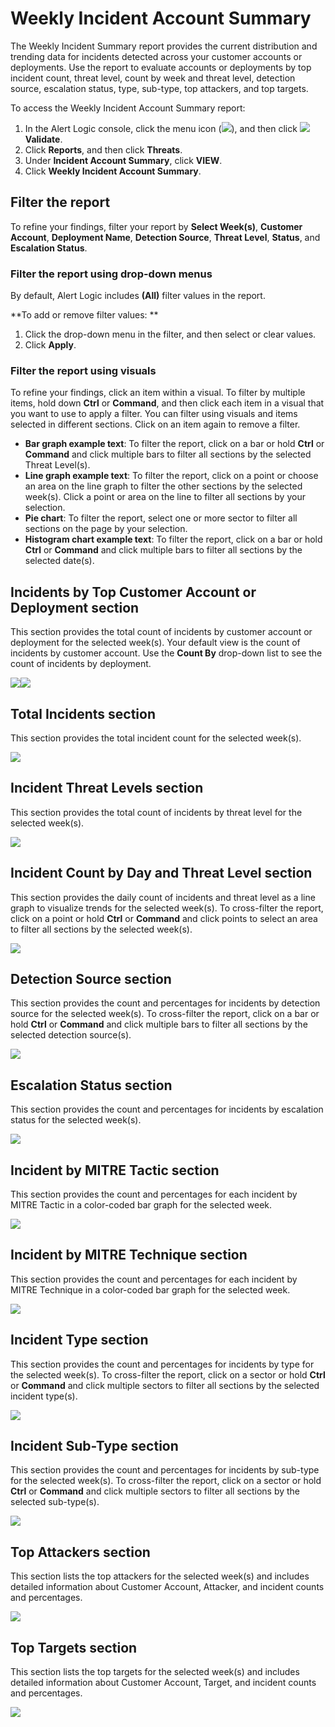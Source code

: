 # Weekly Incident Account Summary

The Weekly Incident Summary report provides the current distribution and trending data for incidents detected across your customer accounts or deployments. Use the report to evaluate  accounts or deployments by top incident count, threat level, count by week and threat level, detection source, escalation status, type, sub-type, top attackers, and top targets.

To access the Weekly Incident Account Summary report:

1. In the Alert Logic console, click the menu icon (![](../../../../Resources/Images/dashboard/menu-icon.png)), and then click ![](../../../../Resources/Images/dashboard/validate-icon.png)**Validate**.
2. Click **Reports**, and then click **Threats**.
3. Under **Incident Account Summary**, click **VIEW**.
4. Click **Weekly Incident Account Summary**.

## Filter the report

To refine your findings, filter your report by **Select Week(s)**, **Customer Account**, **Deployment Name**, **Detection Source**, **Threat Level**, **Status**, and **Escalation Status**.

### Filter the report using drop-down menus

By default, Alert Logic includes **(All)** filter values in the report.

**To add or remove filter values: **

1. Click the drop-down menu in the filter, and then select or clear values.
2. Click **Apply**.

### Filter the report using visuals

To refine your findings, click an item within a visual. To filter by multiple items, hold down **Ctrl** or **Command**, and then click each item in a visual that you want  to use to apply a filter. You can filter using visuals and items  selected in different sections. Click on an item again to remove a filter.

* **Bar graph example text**: To filter the report, click on a bar or hold **Ctrl** or **Command** and click  multiple bars to filter all sections by the selected Threat Level(s).
* **Line graph example text**: To filter the report, click on a point or choose an area on the line graph to filter the other sections by the selected week(s). Click a point or area on the line to filter all sections by your selection.
* **Pie chart**: To filter the report, select one or more sector to filter all sections on the page by your selection.
* **Histogram chart example text**: To filter the report, click on a bar or hold **Ctrl** or **Command** and click  multiple bars to filter all sections by the selected date(s).

## Incidents by Top Customer Account or Deployment section

This section provides the total count of  incidents  by customer account or deployment for the selected week(s). Your default view is the count of incidents by customer account. Use the **Count By** drop-down list to see the count of incidents by deployment.

![](../../../../Resources/Images/Reports/monthly-account-summary/incident-count-by-top-account.png)![](../../../../Resources/Images/Reports/monthly-account-summary/incident-count-by-top-deployment.png)

## Total Incidents section

This section provides the total incident count for the selected week(s).

![](../../../../Resources/Images/Reports/monthly-account-summary/total.png)

## Incident Threat Levels section

This section provides the total count of incidents by threat level for the selected week(s).

![](../../../../Resources/Images/Reports/monthly-account-summary/count-threat-level.png)

## Incident Count by Day and Threat Level section

This section provides the daily count of incidents  and threat level as a line graph to visualize trends for the selected week(s). To cross-filter the report, click on a point or hold **Ctrl** or **Command** and click points to select an area to filter all sections by the selected week(s).

![](../../../../Resources/Images/Reports/weekly-incident-account-summary/incident-day-threat-line.png)

## Detection Source section

This section provides the count and percentages for incidents by detection source for the selected week(s). To cross-filter the report, click on a bar or hold **Ctrl** or **Command** and click  multiple bars to filter all sections by the selected detection source(s).

![](../../../../Resources/Images/Reports/monthly-account-summary/detection-source.png)

## Escalation Status section

This section provides the count and percentages for incidents by escalation status for the selected week(s).

![](../../../../Resources/Images/Reports/monthly-account-summary/escalation-status.png)

## Incident by MITRE Tactic section

This section provides the count and percentages for each incident by MITRE Tactic in a color-coded bar graph for the selected week.

![](../../../../Resources/Images/Reports/incident-daily-digest/incident-MITRE-tactic.png)

## Incident by MITRE Technique section

This section provides the count and percentages for each incident by MITRE Technique in a color-coded bar graph for the selected week.

![](../../../../Resources/Images/Reports/incident-daily-digest/incident-MITRE-technique.png)

## Incident Type section

This section provides the count and percentages for incidents by type for the selected week(s). To cross-filter the report, click on a sector or hold **Ctrl** or **Command** and click  multiple sectors to filter all sections by the selected incident type(s).

![](../../../../Resources/Images/Reports/monthly-account-summary/incident-type.png)

## Incident Sub-Type section

This section provides the count and percentages for incidents by sub-type for the selected week(s). To cross-filter the report, click on a sector or hold **Ctrl** or **Command** and click  multiple sectors to filter all sections by the selected sub-type(s).

![](../../../../Resources/Images/Reports/monthly-account-summary/incident-sub-type.png)

## Top Attackers section

This section   lists the top attackers for the selected week(s) and includes detailed information about Customer Account, Attacker, and incident counts and percentages.

![](../../../../Resources/Images/Reports/monthly-account-summary/top-attacker.png)

## Top Targets section

This section   lists the top targets for the selected week(s) and includes detailed information about Customer Account, Target, and incident counts and percentages.

![](../../../../Resources/Images/Reports/monthly-account-summary/top-targets.png)
